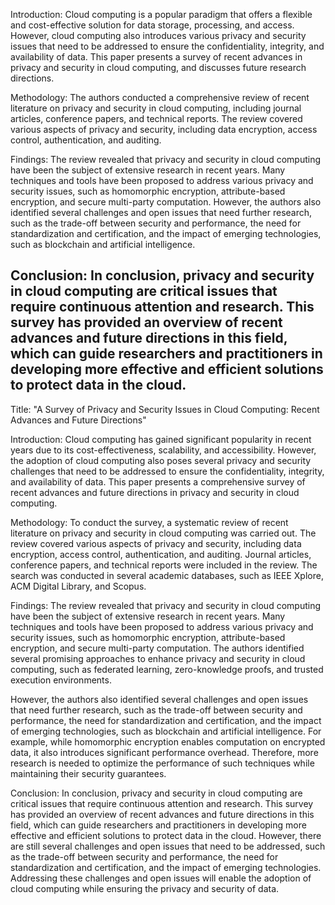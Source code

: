 Introduction:
Cloud computing is a popular paradigm that offers a flexible and cost-effective solution for data storage, processing, and access. However, cloud computing also introduces various privacy and security issues that need to be addressed to ensure the confidentiality, integrity, and availability of data. This paper presents a survey of recent advances in privacy and security in cloud computing, and discusses future research directions.

Methodology:
The authors conducted a comprehensive review of recent literature on privacy and security in cloud computing, including journal articles, conference papers, and technical reports. The review covered various aspects of privacy and security, including data encryption, access control, authentication, and auditing.

Findings:
The review revealed that privacy and security in cloud computing have been the subject of extensive research in recent years. Many techniques and tools have been proposed to address various privacy and security issues, such as homomorphic encryption, attribute-based encryption, and secure multi-party computation. However, the authors also identified several challenges and open issues that need further research, such as the trade-off between security and performance, the need for standardization and certification, and the impact of emerging technologies, such as blockchain and artificial intelligence.

Conclusion:
In conclusion, privacy and security in cloud computing are critical issues that require continuous attention and research. This survey has provided an overview of recent advances and future directions in this field, which can guide researchers and practitioners in developing more effective and efficient solutions to protect data in the cloud.
-----------------

Title: "A Survey of Privacy and Security Issues in Cloud Computing: Recent Advances and Future Directions"

Introduction:
Cloud computing has gained significant popularity in recent years due to its cost-effectiveness, scalability, and accessibility. However, the adoption of cloud computing also poses several privacy and security challenges that need to be addressed to ensure the confidentiality, integrity, and availability of data. This paper presents a comprehensive survey of recent advances and future directions in privacy and security in cloud computing.

Methodology:
To conduct the survey, a systematic review of recent literature on privacy and security in cloud computing was carried out. The review covered various aspects of privacy and security, including data encryption, access control, authentication, and auditing. Journal articles, conference papers, and technical reports were included in the review. The search was conducted in several academic databases, such as IEEE Xplore, ACM Digital Library, and Scopus.

Findings:
The review revealed that privacy and security in cloud computing have been the subject of extensive research in recent years. Many techniques and tools have been proposed to address various privacy and security issues, such as homomorphic encryption, attribute-based encryption, and secure multi-party computation. The authors identified several promising approaches to enhance privacy and security in cloud computing, such as federated learning, zero-knowledge proofs, and trusted execution environments.

However, the authors also identified several challenges and open issues that need further research, such as the trade-off between security and performance, the need for standardization and certification, and the impact of emerging technologies, such as blockchain and artificial intelligence. For example, while homomorphic encryption enables computation on encrypted data, it also introduces significant performance overhead. Therefore, more research is needed to optimize the performance of such techniques while maintaining their security guarantees.

Conclusion:
In conclusion, privacy and security in cloud computing are critical issues that require continuous attention and research. This survey has provided an overview of recent advances and future directions in this field, which can guide researchers and practitioners in developing more effective and efficient solutions to protect data in the cloud. However, there are still several challenges and open issues that need to be addressed, such as the trade-off between security and performance, the need for standardization and certification, and the impact of emerging technologies. Addressing these challenges and open issues will enable the adoption of cloud computing while ensuring the privacy and security of data.